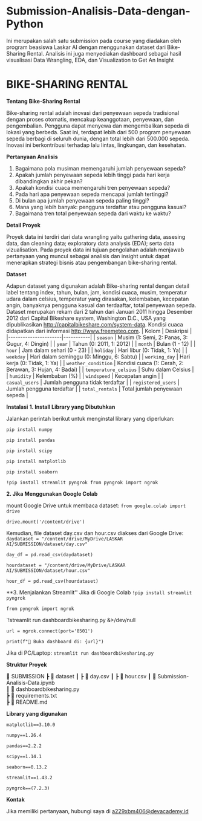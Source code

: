 # Submission-Analisis-Data-dengan-Python
Ini merupakan salah satu submission pada course yang diadakan oleh program beasiswa Laskar AI dengan menggunakan dataset dari Bike-Sharing Rental. Analisis ini juga menyediakan dashboard sebagai hasil visualisasi Data Wrangling, EDA, dan Visualization to Get An Insight

# BIKE-SHARING RENTAL 
**Tentang Bike-Sharing Rental**

Bike-sharing rental adalah inovasi dari penyewaan sepeda tradisional dengan proses otomatis, mencakup keanggotaan, penyewaan, dan pengembalian. Pengguna dapat menyewa dan mengembalikan sepeda di lokasi yang berbeda. Saat ini, terdapat lebih dari 500 program penyewaan sepeda berbagi di seluruh dunia, dengan total lebih dari 500.000 sepeda. Inovasi ini berkontribusi terhadap lalu lintas, lingkungan, dan kesehatan.

**Pertanyaan Analisis**

1. Bagaimana pola musiman memengaruhi jumlah penyewaan sepeda?
2. Apakah jumlah penyewaan sepeda lebih tinggi pada hari kerja dibandingkan akhir pekan?
3. Apakah kondisi cuaca memengaruhi tren penyewaan sepeda?
4. Pada hari apa penyewaan sepeda mencapai jumlah tertinggi?
5. Di bulan apa jumlah penyewaan sepeda paling tinggi?
6. Mana yang lebih banyak: pengguna terdaftar atau pengguna kasual?
7. Bagaimana tren total penyewaan sepeda dari waktu ke waktu?

**Detail Proyek**

Proyek data ini terdiri dari data wrangling yaitu gathering data, assesing data, dan cleaning data; exploratory data analysis (EDA); serta data vizualisation.
Pada proyek data ini tujuan pengolahan adalah menjawab pertanyaan yang muncul sebagai analisis dan insight untuk dapat menerapkan strategi bisnis atau pengembangan bike-sharing rental.

**Dataset**

Adapun dataset yang digunakan adalah Bike-sharing rental dengan detail label tentang index, tahun, bulan, jam, kondisi cuaca, musim, temperatur udara dalam celsius, temperatur yang dirasakan, kelembaban, kecepatan angin, banyaknya pengguna kasual dan terdaaftar, total penyewaan sepeda.
Dataset merupakan rekam dari 2 tahun dari Januari 2011 hingga Desember 2012 dari Capital Bikeshare system, Washington D.C., USA yang dipublikasikan http://capitalbikeshare.com/system-data. 
Kondisi cuaca didapatkan dari informasi http://www.freemeteo.com.
| Kolom                 | Deskripsi |
|----------------------|-----------|
| `season`            | Musim (1: Semi, 2: Panas, 3: Gugur, 4: Dingin) |
| `year`              | Tahun (0: 2011, 1: 2012) |
| `month`             | Bulan (1 - 12) |
| `hour`              | Jam dalam sehari (0 - 23) |
| `holiday`           | Hari libur (0: Tidak, 1: Ya) |
| `weekday`           | Hari dalam seminggu (0: Minggu, 6: Sabtu) |
| `working_day`       | Hari kerja (0: Tidak, 1: Ya) |
| `weather_condition` | Kondisi cuaca (1: Cerah, 2: Berawan, 3: Hujan, 4: Badai) |
| `temperature_celsius` | Suhu dalam Celsius |
| `humidity`          | Kelembaban (%) |
| `windspeed`        | Kecepatan angin |
| `casual_users`      | Jumlah pengguna tidak terdaftar |
| `registered_users`  | Jumlah pengguna terdaftar |
| `total_rentals`     | Total jumlah penyewaan sepeda |

**Instalasi**
**1. Install Library yang Dibutuhkan**

Jalankan perintah berikut untuk menginstal library yang diperlukan:

`pip install numpy`

`pip install pandas`

`pip install scipy`

`pip install matplotlib`

`pip install seaborn`

`!pip install streamlit pyngrok
from pyngrok import ngrok`

**2.  Jika Menggunakan Google Colab**

mount Google Drive untuk membaca dataset:
`from google.colab import drive`

`drive.mount('/content/drive')`

Kemudian, file dataset day.csv dan hour.csv diakses dari Google Drive:
`daydataset = "/content/drive/MyDrive/LASKAR AI/SUBMISSION/dataset/day.csv"`

`day_df = pd.read_csv(daydataset)`

`hourdataset = "/content/drive/MyDrive/LASKAR AI/SUBMISSION/dataset/hour.csv"`

`hour_df = pd.read_csv(hourdataset)`

**3.  Menjalankan Streamlit''
Jika di Google Colab
`!pip install streamlit pyngrok`

`from pyngrok import ngrok`

`!streamlit run dashboardbikesharing.py &>/dev/null 

`url = ngrok.connect(port='8501')`

`print(f"🎯 Buka dashboard di: {url}")`

Jika di PC/Laptop:
`streamlit run dashboardbikesharing.py`

**Struktur Proyek**

📂 SUBMISSION
 ┣ 📂 dataset
 ┃ ┣ 📄 day.csv
 ┃ ┣ 📄 hour.csv
 ┃ 📄 Submission-Analisis-Data.ipynb  
 ┃ 📄 dashboardbikesharing.py  
 ┣ 📄 requirements.txt  
 ┣ 📄 README.md  

**Library yang digunakan**

`matplotlib==3.10.0`

`numpy==1.26.4`

`pandas==2.2.2`

`scipy==1.14.1`

`seaborn==0.13.2`

`streamlit==1.43.2`

`pyngrok==(7.2.3)`

**Kontak**

Jika memiliki pertanyaan, hubungi saya di a229xbm406@devacademy.id
